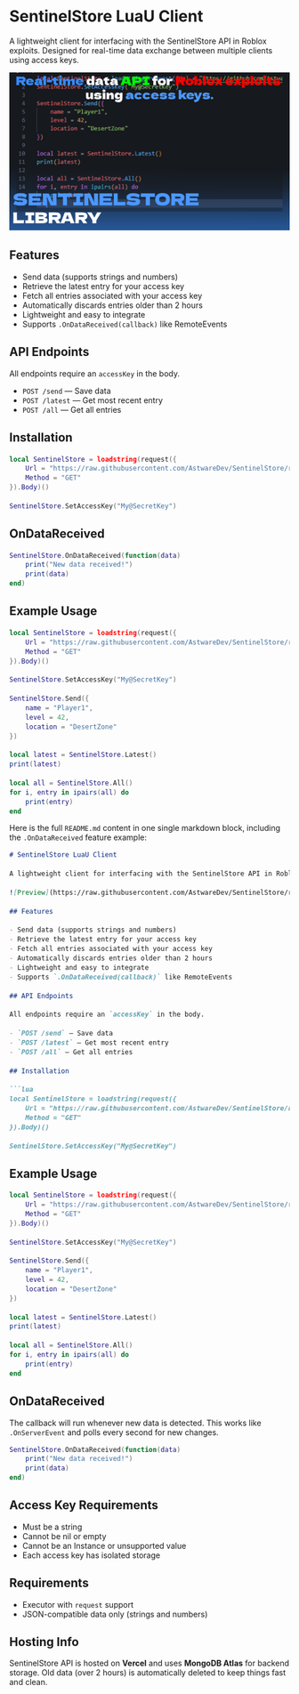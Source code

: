 # SentinelStore LuaU Client

A lightweight client for interfacing with the SentinelStore API in Roblox exploits. Designed for real-time data exchange between multiple clients using access keys.

![Preview](https://raw.githubusercontent.com/AstwareDev/SentinelStore/refs/heads/main/image%20(5).png)

## Features

- Send data (supports strings and numbers)  
- Retrieve the latest entry for your access key  
- Fetch all entries associated with your access key  
- Automatically discards entries older than 2 hours  
- Lightweight and easy to integrate  
- Supports `.OnDataReceived(callback)` like RemoteEvents

## API Endpoints

All endpoints require an `accessKey` in the body.

- `POST /send` — Save data  
- `POST /latest` — Get most recent entry  
- `POST /all` — Get all entries

## Installation

```lua
local SentinelStore = loadstring(request({
    Url = "https://raw.githubusercontent.com/AstwareDev/SentinelStore/refs/heads/main/SentinelStore.lua",
    Method = "GET"
}).Body)()

SentinelStore.SetAccessKey("My@SecretKey")
```

## OnDataReceived

```lua
SentinelStore.OnDataReceived(function(data)
    print("New data received!")
    print(data)
end)
```

## Example Usage

```lua
local SentinelStore = loadstring(request({
    Url = "https://raw.githubusercontent.com/AstwareDev/SentinelStore/refs/heads/main/SentinelStore.lua",
    Method = "GET"
}).Body)()

SentinelStore.SetAccessKey("My@SecretKey")

SentinelStore.Send({
    name = "Player1",
    level = 42,
    location = "DesertZone"
})

local latest = SentinelStore.Latest()
print(latest)

local all = SentinelStore.All()
for i, entry in ipairs(all) do
    print(entry)
end
```

Here is the full `README.md` content in one single markdown block, including the `.OnDataReceived` feature example:

````markdown
# SentinelStore LuaU Client

A lightweight client for interfacing with the SentinelStore API in Roblox exploits. Designed for real-time data exchange between multiple clients using access keys.

![Preview](https://raw.githubusercontent.com/AstwareDev/SentinelStore/refs/heads/main/image%20(5).png)

## Features

- Send data (supports strings and numbers)  
- Retrieve the latest entry for your access key  
- Fetch all entries associated with your access key  
- Automatically discards entries older than 2 hours  
- Lightweight and easy to integrate  
- Supports `.OnDataReceived(callback)` like RemoteEvents

## API Endpoints

All endpoints require an `accessKey` in the body.

- `POST /send` — Save data  
- `POST /latest` — Get most recent entry  
- `POST /all` — Get all entries

## Installation

```lua
local SentinelStore = loadstring(request({
    Url = "https://raw.githubusercontent.com/AstwareDev/SentinelStore/refs/heads/main/SentinelStore.lua",
    Method = "GET"
}).Body)()

SentinelStore.SetAccessKey("My@SecretKey")
````

## Example Usage

```lua
local SentinelStore = loadstring(request({
    Url = "https://raw.githubusercontent.com/AstwareDev/SentinelStore/refs/heads/main/SentinelStore.lua",
    Method = "GET"
}).Body)()

SentinelStore.SetAccessKey("My@SecretKey")

SentinelStore.Send({
    name = "Player1",
    level = 42,
    location = "DesertZone"
})

local latest = SentinelStore.Latest()
print(latest)

local all = SentinelStore.All()
for i, entry in ipairs(all) do
    print(entry)
end
```

## OnDataReceived

The callback will run whenever new data is detected. This works like `.OnServerEvent` and polls every second for new changes.

```lua
SentinelStore.OnDataReceived(function(data)
    print("New data received!")
    print(data)
end)
```

## Access Key Requirements

* Must be a string
* Cannot be nil or empty
* Cannot be an Instance or unsupported value
* Each access key has isolated storage

## Requirements

* Executor with `request` support
* JSON-compatible data only (strings and numbers)

## Hosting Info

SentinelStore API is hosted on **Vercel** and uses **MongoDB Atlas** for backend storage.
Old data (over 2 hours) is automatically deleted to keep things fast and clean.

